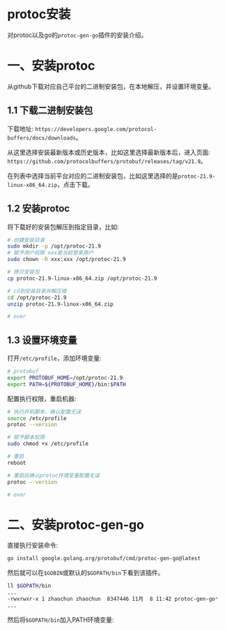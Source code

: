 protoc安装
=====

对protoc以及go的`protoc-gen-go`插件的安装介绍。

# 一、安装protoc
从github下载对应自己平台的二进制安装包，在本地解压，并设置环境变量。

## 1.1 下载二进制安装包
下载地址: `https://developers.google.com/protocol-buffers/docs/downloads`。

从这里选择安装最新版本或历史版本，比如这里选择最新版本后，进入页面: `https://github.com/protocolbuffers/protobuf/releases/tag/v21.9`。

在列表中选择当前平台对应的二进制安装包，比如这里选择的是`protoc-21.9-linux-x86_64.zip`，点击下载。

## 1.2 安装protoc
将下载好的安装包解压到指定目录，比如:
```bash
# 创建安装目录
sudo mkdir -p /opt/protoc-21.9
# 赋予用户权限 xxx是当前登录用户
sudo chown -R xxx:xxx /opt/protoc-21.9

# 拷贝安装包
cp protoc-21.9-linux-x86_64.zip /opt/protoc-21.9

# cd到安装目录并解压缩
cd /opt/protoc-21.9
unzip protoc-21.9-linux-x86_64.zip

# over
```

## 1.3 设置环境变量
打开`/etc/profile`，添加环境变量:
```bash
# protobuf
export PROTOBUF_HOME=/opt/protoc-21.9
export PATH=${PROTOBUF_HOME}/bin:$PATH
```

配置执行权限，重启机器:
```bash
# 执行开机脚本，确认配置无误
source /etc/profile
protoc --version

# 赋予脚本权限
sudo chmod +x /etc/profile

# 重启
reboot

# 重启后确认protoc环境变量配置无误
protoc --version

# over
```

# 二、安装protoc-gen-go
直接执行安装命令:
```bash
go install google.golang.org/protobuf/cmd/protoc-gen-go@latest
```

然后就可以在`$GOBIN`或默认的`$GOPATH/bin`下看到该插件。
```bash
ll $GOPATH/bin
...
-rwxrwxr-x 1 zhaochun zhaochun  8347446 11月  8 11:42 protoc-gen-go*
...
```

然后将`$GOPATH/bin`加入PATH环境变量:
```bash


```


